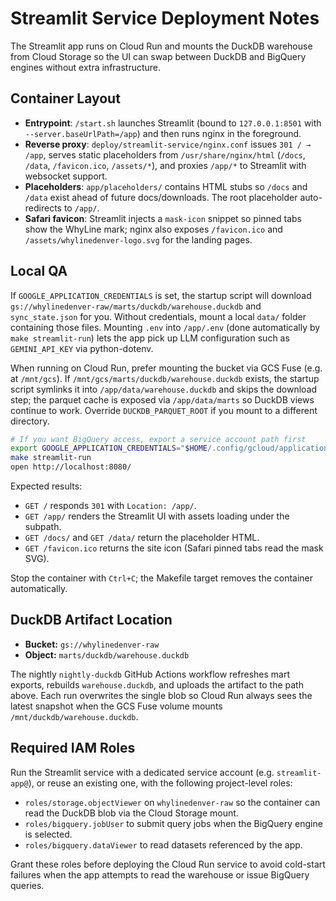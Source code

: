# Streamlit Service Deployment Notes

The Streamlit app runs on Cloud Run and mounts the DuckDB warehouse from Cloud Storage
so the UI can swap between DuckDB and BigQuery engines without extra infrastructure.

## Container Layout

- **Entrypoint**: `/start.sh` launches Streamlit (bound to `127.0.0.1:8501` with `--server.baseUrlPath=/app`) and then runs nginx in the foreground.
- **Reverse proxy**: `deploy/streamlit-service/nginx.conf` issues `301 / → /app`, serves static placeholders from `/usr/share/nginx/html` (`/docs`, `/data`, `/favicon.ico`, `/assets/*`), and proxies `/app/*` to Streamlit with websocket support.
- **Placeholders**: `app/placeholders/` contains HTML stubs so `/docs` and `/data` exist ahead of future docs/downloads. The root placeholder auto-redirects to `/app/`.
- **Safari favicon**: Streamlit injects a `mask-icon` snippet so pinned tabs show the WhyLine mark; nginx also exposes `/favicon.ico` and `/assets/whylinedenver-logo.svg` for the landing pages.

## Local QA

If `GOOGLE_APPLICATION_CREDENTIALS` is set, the startup script will download
`gs://whylinedenver-raw/marts/duckdb/warehouse.duckdb` and `sync_state.json` for
you. Without credentials, mount a local `data/` folder containing those files.
Mounting `.env` into `/app/.env` (done automatically by `make streamlit-run`) lets
the app pick up LLM configuration such as `GEMINI_API_KEY` via python-dotenv.

When running on Cloud Run, prefer mounting the bucket via GCS Fuse (e.g. at
`/mnt/gcs`). If `/mnt/gcs/marts/duckdb/warehouse.duckdb` exists, the startup
script symlinks it into `/app/data/warehouse.duckdb` and skips the download
step; the parquet cache is exposed via `/app/data/marts` so DuckDB views continue
to work. Override `DUCKDB_PARQUET_ROOT` if you mount to a different directory.

```bash
# If you want BigQuery access, export a service account path first
export GOOGLE_APPLICATION_CREDENTIALS="$HOME/.config/gcloud/application_default_credentials.json"
make streamlit-run
open http://localhost:8080/
```

Expected results:
- `GET /` responds `301` with `Location: /app/`.
- `GET /app/` renders the Streamlit UI with assets loading under the subpath.
- `GET /docs/` and `GET /data/` return the placeholder HTML.
- `GET /favicon.ico` returns the site icon (Safari pinned tabs read the mask SVG).

Stop the container with `Ctrl+C`; the Makefile target removes the container automatically.

## DuckDB Artifact Location

- **Bucket:** `gs://whylinedenver-raw`
- **Object:** `marts/duckdb/warehouse.duckdb`

The nightly `nightly-duckdb` GitHub Actions workflow refreshes mart exports, rebuilds
`warehouse.duckdb`, and uploads the artifact to the path above. Each run overwrites the
single blob so Cloud Run always sees the latest snapshot when the GCS Fuse volume mounts
`/mnt/duckdb/warehouse.duckdb`.

## Required IAM Roles

Run the Streamlit service with a dedicated service account (e.g. `streamlit-app@`), or
reuse an existing one, with the following project-level roles:

- `roles/storage.objectViewer` on `whylinedenver-raw` so the container can read the
  DuckDB blob via the Cloud Storage mount.
- `roles/bigquery.jobUser` to submit query jobs when the BigQuery engine is selected.
- `roles/bigquery.dataViewer` to read datasets referenced by the app.

Grant these roles before deploying the Cloud Run service to avoid cold-start failures
when the app attempts to read the warehouse or issue BigQuery queries.
